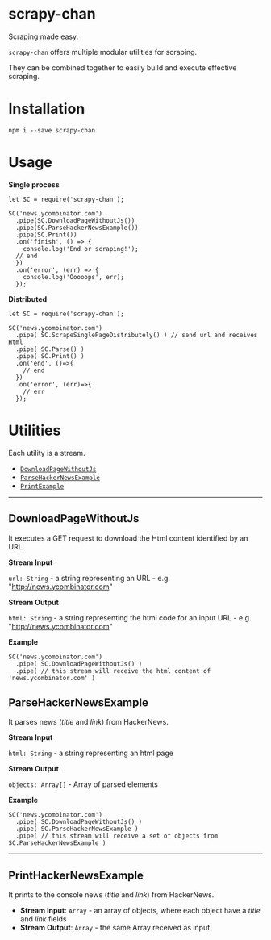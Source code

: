# scrapy-chan

Scraping made easy.

`scrapy-chan` offers multiple modular utilities for scraping. 

They can be combined together to easily build and execute effective scraping.

# Installation

`npm i --save scrapy-chan`

# Usage

**Single process**

```
let SC = require('scrapy-chan');

SC('news.ycombinator.com')
  .pipe(SC.DownloadPageWithoutJs())
  .pipe(SC.ParseHackerNewsExample())
  .pipe(SC.Print())
  .on('finish', () => {
    console.log('End or scraping!');
  // end  
  })
  .on('error', (err) => {
    console.log('Ooooops', err);
  });
```

**Distributed**
```
let SC = require('scrapy-chan');

SC('news.ycombinator.com')
  .pipe( SC.ScrapeSinglePageDistributely() ) // send url and receives Html
  .pipe( SC.Parse() )
  .pipe( SC.Print() )
  .on('end', ()=>{
    // end  
  })
  .on('error', (err)=>{
    // err
  });
```

# Utilities

Each utility is a stream.

* [`DownloadPageWithoutJs`](#downloadpagewithoutjs) 
* [`ParseHackerNewsExample`](#parsehackernewsexample)
* [`PrintExample`](#printexample)



---



## DownloadPageWithoutJs

It executes a GET request to download the Html content identified by an URL. 

**Stream Input**

`url: String` - a string representing an URL - e.g. "http://news.ycombinator.com"

**Stream Output**

`html: String` - a string representing the html code for an input URL - e.g. "http://news.ycombinator.com"

**Example**

```
SC('news.ycombinator.com')
  .pipe( SC.DownloadPageWithoutJs() )
  .pipe( // this stream will receive the html content of 'news.ycombinator.com' )
```

## ParseHackerNewsExample

It parses news (*title* and *link*) from HackerNews.

**Stream Input**

`html: String` - a string representing an html page

**Stream Output**

`objects: Array[]` - Array of parsed elements

**Example**

```
SC('news.ycombinator.com')
  .pipe( SC.DownloadPageWithoutJs() )
  .pipe( SC.ParseHackerNewsExample )
  .pipe( // this stream will receive a set of objects from SC.ParseHackerNewsExample )
```


---

## PrintHackerNewsExample

It prints to the console news (*title* and *link*) from HackerNews.

* **Stream Input**: `Array` - an array of objects, where each object have a *title* and *link* fields
* **Stream Output**: `Array` - the same Array received as input